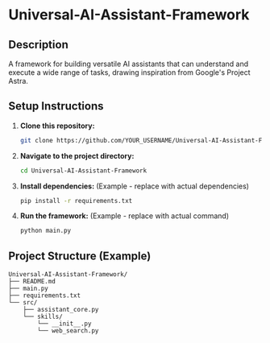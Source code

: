 # Universal-AI-Assistant-Framework

## Description
A framework for building versatile AI assistants that can understand and execute a wide range of tasks, drawing inspiration from Google's Project Astra.

## Setup Instructions

1.  **Clone this repository:**
    ```bash
    git clone https://github.com/YOUR_USERNAME/Universal-AI-Assistant-Framework.git
    ```
2.  **Navigate to the project directory:**
    ```bash
    cd Universal-AI-Assistant-Framework
    ```
3.  **Install dependencies:** (Example - replace with actual dependencies)
    ```bash
    pip install -r requirements.txt
    ```
4.  **Run the framework:** (Example - replace with actual command)
    ```bash
    python main.py
    ```

## Project Structure (Example)

```
Universal-AI-Assistant-Framework/
├── README.md
├── main.py
├── requirements.txt
└── src/
    ├── assistant_core.py
    └── skills/
        └── __init__.py
        └── web_search.py
```


